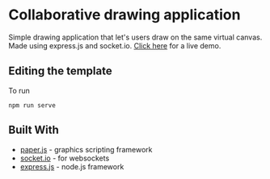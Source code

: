 # Collaborative drawing application

Simple drawing application that let's users draw on the same virtual canvas. Made using express.js and socket.io. [Click here](https://mpdraw.herokuapp.com/) for a live demo.

## Editing the template

To run
```
npm run serve
```

## Built With

* [paper.js](http://paperjs.org/) - graphics scripting framework
* [socket.io](https://socket.io/) - for websockets
* [express.js](https://expressjs.com/) - node.js framework
